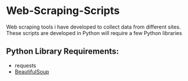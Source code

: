 # Web-Scraping-Scripts
Web scraping tools i have developed to collect data from different sites. These scripts are developed in Python will require a few Python libraries

## Python Library Requirements:
- requests
- [BeautifulSoup](https://pypi.org/project/beautifulsoup4/)
